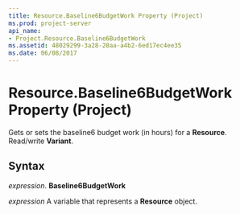 ```yaml
---
title: Resource.Baseline6BudgetWork Property (Project)
ms.prod: project-server
api_name:
- Project.Resource.Baseline6BudgetWork
ms.assetid: 48029299-3a28-20aa-a4b2-6ed17ec4ee35
ms.date: 06/08/2017
---
```



# Resource.Baseline6BudgetWork Property (Project)

Gets or sets the baseline6 budget work (in hours) for a  **Resource**. Read/write **Variant**.


## Syntax

 _expression_. **Baseline6BudgetWork**

 _expression_ A variable that represents a **Resource** object.


